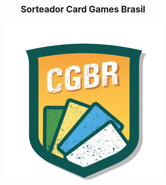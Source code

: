 <div align="center">
<h1>Sorteador Card Games Brasil </h1>
<img src="./img/CGBR.png" alt="Logo Card Games Brasil">
</div>